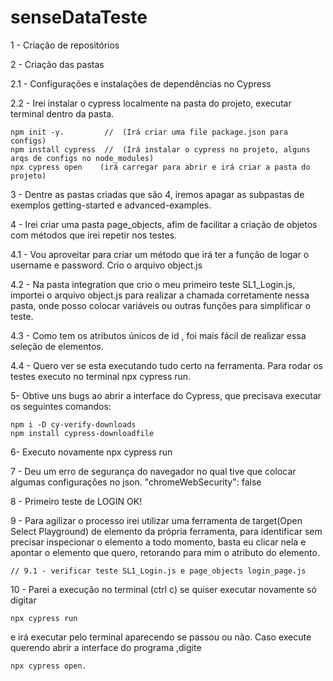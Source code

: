 # senseDataTeste

1 - Criação de repositórios

2 - Criação das pastas

2.1 - Configurações e instalações de dependências no Cypress

2.2 - Irei instalar o cypress localmente na pasta do projeto, executar terminal dentro da pasta.

    npm init -y.         //  (Irá criar uma file package.json para configs)
    npm install cypress  //  (Irá instalar o cypress no projeto, alguns arqs de configs no node_modules)
    npx cypress open    (irá carregar para abrir e irá criar a pasta do projeto)

3 - Dentre as pastas criadas que são 4, iremos apagar as subpastas de exemplos getting-started e advanced-examples.

4 - Irei criar uma pasta page_objects, afim de facilitar a criação de objetos com métodos que irei repetir nos testes.
   
   4.1 - Vou aproveitar para criar um método que irá ter a função de logar o username e password. Crio o arquivo object.js
   
   4.2 - Na pasta integration que crio o meu primeiro teste SL1_Login.js, importei o arquivo object.js para realizar a chamada corretamente nessa pasta, onde posso colocar variáveis ou outras funções para simplificar o teste.
   
   4.3 - Como tem os atributos únicos de id , foi mais fácil de realizar essa seleção de elementos.
   
   4.4 - Quero ver se esta executando tudo certo na ferramenta. Para rodar os testes executo no terminal npx cypress run.

5- Obtive uns bugs ao abrir a interface do Cypress, que precisava executar os seguintes comandos:

    npm i -D cy-verify-downloads    
    npm install cypress-downloadfile

6- Executo novamente npx cypress run

7 - Deu um erro de segurança do navegador no qual tive que colocar algumas configurações no json. "chromeWebSecurity": false

8 - Primeiro teste de LOGIN OK!

9 - Para agilizar o processo irei utilizar uma ferramenta de target(Open Select Playground) de elemento da própria ferramenta, para identificar sem precisar inspecionar o elemento a todo momento, basta eu clicar nela e apontar o elemento que quero, retorando para mim o atributo do elemento.

    // 9.1 - verificar teste SL1_Login.js e page_objects login_page.js

10 - Parei a execução no terminal (ctrl c) se quiser executar novamente só digitar 

    npx cypress run 

e irá executar pelo terminal aparecendo se passou ou não. Caso execute querendo abrir a interface do programa ,digite 

    npx cypress open.

